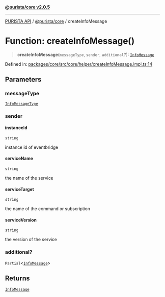 [**@purista/core v2.0.5**](../README.md)

***

[PURISTA API](../../../packages.md) / [@purista/core](../README.md) / createInfoMessage

# Function: createInfoMessage()

> **createInfoMessage**(`messageType`, `sender`, `additional`?): [`InfoMessage`](../type-aliases/InfoMessage.md)

Defined in: [packages/core/src/core/helper/createInfoMessage.impl.ts:14](https://github.com/puristajs/purista/blob/master/packages/core/src/core/helper/createInfoMessage.impl.ts#L14)

## Parameters

### messageType

[`InfoMessageType`](../type-aliases/InfoMessageType.md)

### sender

#### instanceId

`string`

instance id of eventbridge

#### serviceName

`string`

the name of the service

#### serviceTarget

`string`

the name of the command or subscription

#### serviceVersion

`string`

the version of the service

### additional?

`Partial`\<[`InfoMessage`](../type-aliases/InfoMessage.md)\>

## Returns

[`InfoMessage`](../type-aliases/InfoMessage.md)
